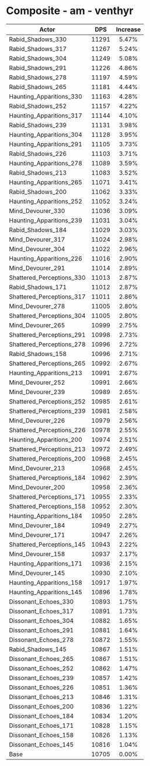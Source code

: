 # Composite - am - venthyr
| Actor | DPS | Increase |
|---|:---:|:---:|
|Rabid_Shadows_330|11291|5.47%|
|Rabid_Shadows_317|11267|5.24%|
|Rabid_Shadows_304|11249|5.08%|
|Rabid_Shadows_291|11226|4.86%|
|Rabid_Shadows_278|11197|4.59%|
|Rabid_Shadows_265|11181|4.44%|
|Haunting_Apparitions_330|11163|4.28%|
|Rabid_Shadows_252|11157|4.22%|
|Haunting_Apparitions_317|11144|4.10%|
|Rabid_Shadows_239|11131|3.98%|
|Haunting_Apparitions_304|11128|3.95%|
|Haunting_Apparitions_291|11105|3.73%|
|Rabid_Shadows_226|11103|3.71%|
|Haunting_Apparitions_278|11089|3.59%|
|Rabid_Shadows_213|11083|3.52%|
|Haunting_Apparitions_265|11071|3.41%|
|Rabid_Shadows_200|11062|3.33%|
|Haunting_Apparitions_252|11052|3.24%|
|Mind_Devourer_330|11036|3.09%|
|Haunting_Apparitions_239|11031|3.04%|
|Rabid_Shadows_184|11029|3.03%|
|Mind_Devourer_317|11024|2.98%|
|Mind_Devourer_304|11022|2.96%|
|Haunting_Apparitions_226|11016|2.90%|
|Mind_Devourer_291|11014|2.89%|
|Shattered_Perceptions_330|11013|2.87%|
|Rabid_Shadows_171|11012|2.87%|
|Shattered_Perceptions_317|11011|2.86%|
|Mind_Devourer_278|11005|2.80%|
|Shattered_Perceptions_304|11005|2.80%|
|Mind_Devourer_265|10999|2.75%|
|Shattered_Perceptions_291|10998|2.73%|
|Shattered_Perceptions_278|10996|2.72%|
|Rabid_Shadows_158|10996|2.71%|
|Shattered_Perceptions_265|10992|2.67%|
|Haunting_Apparitions_213|10991|2.67%|
|Mind_Devourer_252|10991|2.66%|
|Mind_Devourer_239|10989|2.65%|
|Shattered_Perceptions_252|10985|2.61%|
|Shattered_Perceptions_239|10981|2.58%|
|Mind_Devourer_226|10979|2.56%|
|Shattered_Perceptions_226|10978|2.55%|
|Haunting_Apparitions_200|10974|2.51%|
|Shattered_Perceptions_213|10972|2.49%|
|Shattered_Perceptions_200|10968|2.45%|
|Mind_Devourer_213|10968|2.45%|
|Shattered_Perceptions_184|10962|2.39%|
|Mind_Devourer_200|10958|2.36%|
|Shattered_Perceptions_171|10955|2.33%|
|Shattered_Perceptions_158|10952|2.30%|
|Haunting_Apparitions_184|10950|2.28%|
|Mind_Devourer_184|10949|2.27%|
|Mind_Devourer_171|10947|2.26%|
|Shattered_Perceptions_145|10943|2.22%|
|Mind_Devourer_158|10937|2.17%|
|Haunting_Apparitions_171|10936|2.15%|
|Mind_Devourer_145|10930|2.10%|
|Haunting_Apparitions_158|10917|1.97%|
|Haunting_Apparitions_145|10896|1.78%|
|Dissonant_Echoes_330|10893|1.75%|
|Dissonant_Echoes_317|10891|1.73%|
|Dissonant_Echoes_304|10882|1.65%|
|Dissonant_Echoes_291|10881|1.64%|
|Dissonant_Echoes_278|10872|1.55%|
|Rabid_Shadows_145|10867|1.51%|
|Dissonant_Echoes_265|10867|1.51%|
|Dissonant_Echoes_252|10862|1.47%|
|Dissonant_Echoes_239|10857|1.42%|
|Dissonant_Echoes_226|10851|1.36%|
|Dissonant_Echoes_213|10846|1.31%|
|Dissonant_Echoes_200|10836|1.22%|
|Dissonant_Echoes_184|10834|1.20%|
|Dissonant_Echoes_171|10828|1.15%|
|Dissonant_Echoes_158|10826|1.13%|
|Dissonant_Echoes_145|10816|1.04%|
|Base|10705|0.00%|
